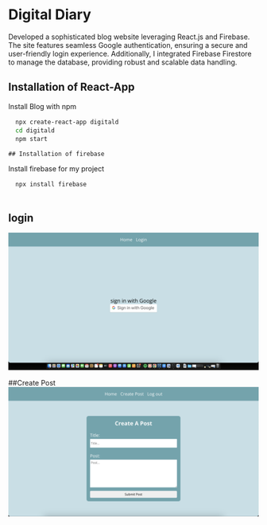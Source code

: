 
# Digital Diary

 Developed a sophisticated blog website leveraging React.js and Firebase. The site features seamless Google authentication, ensuring a secure and user-friendly login experience. Additionally, I integrated Firebase Firestore to manage the database, providing robust and scalable data handling.

## Installation of React-App

Install Blog with npm

```bash
  npx create-react-app digitald
  cd digitald
  npm start
```
    


    ## Installation of firebase

Install firebase for my project

```bash
  npx install firebase
  
```
## login 
![Image Alt](https://github.com/nishitasinghhh/dd/blob/152461b666d09f852555c63b8b33a8e8bc1e05eb/Screenshot%202024-06-19%20at%202.22.22%20PM.png)

##Create Post 
![Image Alt](https://github.com/nishitasinghhh/dd/blob/914c1d93daf4281a75d458ac215f894cec0648d6/blog.png)
